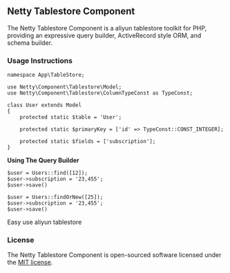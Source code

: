 ## Netty Tablestore Component

The Netty Tablestore Component is a aliyun tablestore toolkit for PHP, providing an expressive query builder, ActiveRecord style ORM, and schema builder.

### Usage Instructions

```
namespace App\TableStore;

use Netty\Component\Tablestore\Model;
use Netty\Component\Tablestore\ColumnTypeConst as TypeConst;

class User extends Model
{
    protected static $table = 'User';

    protected static $primaryKey = ['id' => TypeConst::CONST_INTEGER];

    protected static $fields = ['subscription'];
}
```
**Using The Query Builder**
```
$user = Users::find([12]);
$user->subscription = '23,455';
$user->save()

$user = Users::findOrNew([25]);
$user->subscription = '23,455';
$user->save()
```

Easy use aliyun tablestore


### License

The Netty Tablestore Component is open-sourced software licensed under the [MIT license](http://opensource.org/licenses/MIT).

